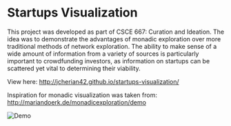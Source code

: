 # Startups Visualization

This project was developed as part of CSCE 667: Curation and Ideation. The idea was to demonstrate the advantages of monadic exploration over more traditional methods of network exploration. The ability to make sense of a wide amount of information from a variety of sources is particularly important to crowdfunding investors, as information on startups can be scattered yet vital to determining their viability.

View here: http://jcherian42.github.io/startups-visualization/

Inspiration for monadic visualization was taken from: http://mariandoerk.de/monadicexploration/demo

![Demo](img/demo.gif "Demo")
